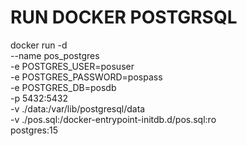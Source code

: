 # RUN DOCKER POSTGRSQL
docker run -d \
  --name pos_postgres \
  -e POSTGRES_USER=posuser \
  -e POSTGRES_PASSWORD=pospass \
  -e POSTGRES_DB=posdb \
  -p 5432:5432 \
  -v ./data:/var/lib/postgresql/data \
  -v ./pos.sql:/docker-entrypoint-initdb.d/pos.sql:ro \
  postgres:15